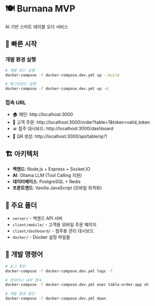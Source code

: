 # 🍽️ Burnana MVP

AI 기반 스마트 테이블 오더 서비스

## 🚀 빠른 시작

### 개발 환경 실행
```bash
# 개발 모드 실행
docker-compose -f docker-compose.dev.yml up --build

# 백그라운드 실행
docker-compose -f docker-compose.dev.yml up -d
```

### 접속 URL
- 🏠 메인: http://localhost:3000
- 📱 고객 주문: http://localhost:3000/order?table=1&token=valid_token
- 📊 점주 대시보드: http://localhost:3000/dashboard
- 🔄 QR 생성: http://localhost:3000/api/table/qr/1

## 🏗️ 아키텍처

- **백엔드**: Node.js + Express + Socket.IO
- **AI**: Ollama LLM (Tool Calling 지원)
- **데이터베이스**: PostgreSQL + Redis
- **프론트엔드**: Vanilla JavaScript (모바일 최적화)

## 📁 주요 폴더

- `server/` - 백엔드 API 서버
- `client/mobile/` - 고객용 모바일 주문 페이지  
- `client/dashboard/` - 점주용 관리 대시보드
- `docker/` - Docker 설정 파일들

## 🔧 개발 명령어

```bash
# 로그 확인
docker-compose -f docker-compose.dev.yml logs -f

# 컨테이너 내부 접속
docker-compose -f docker-compose.dev.yml exec table-order-app sh

# 개발 환경 중단
docker-compose -f docker-compose.dev.yml down
```
